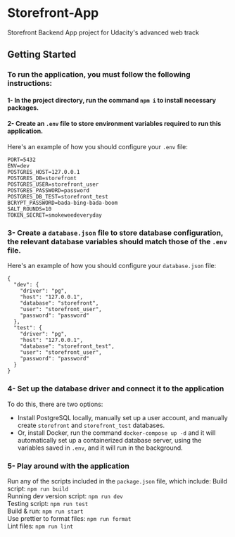 # Storefront-App

Storefront Backend App project for Udacity's advanced web track

## Getting Started

### To run the application, you must follow the following instructions:
#### 1- In the project directory, run the command `npm i` to install necessary packages.
#### 2- Create an `.env` file to store environment variables required to run this application.
Here's an example of how you should configure your `.env` file:
```
PORT=5432
ENV=dev
POSTGRES_HOST=127.0.0.1
POSTGRES_DB=storefront
POSTGRES_USER=storefront_user
POSTGRES_PASSWORD=password
POSTGRES_DB_TEST=storefront_test
BCRYPT_PASSWORD=bada-bing-bada-boom
SALT_ROUNDS=10
TOKEN_SECRET=smokeweedeveryday
```
### 3- Create a `database.json` file to store database configuration, the relevant database variables should match those of the `.env` file.
Here's an example of how you should configure your `database.json` file:
```
{
  "dev": {
    "driver": "pg",
    "host": "127.0.0.1",
    "database": "storefront",
    "user": "storefront_user",
    "password": "password"
  },
  "test": {
    "driver": "pg",
    "host": "127.0.0.1",
    "database": "storefront_test",
    "user": "storefront_user",
    "password": "password"
  }
}
```
### 4- Set up the database driver and connect it to the application
To do this, there are two options:
- Install PostgreSQL locally, manually set up a user account, and manually create `storefront` and `storefront_test` databases.
- Or, install Docker, run the command `docker-compose up -d` and it will automatically set up a containerized database server, using the variables saved in `.env`, and it will run in the background.
### 5- Play around with the application
Run any of the scripts included in the `package.json` file, which include:
Build script:                   `npm run build` <br />
Running dev version script:     `npm run dev` <br />
Testing script:                 `npm run test` <br />
Build & run:                    `npm run start` <br />
Use prettier to format files:   `npm run format` <br />
Lint files:                     `npm run lint` <br />